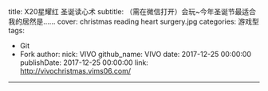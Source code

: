 title: X20星耀红 圣诞读心术
subtitle: （需在微信打开）会玩~今年圣诞节最适合我的居然是......
cover: christmas reading heart surgery.jpg
categories: 游戏型
tags:
  - Git
  - Fork
author:
  nick: VIVO
  github_name: VIVO
date: 2017-12-25 00:00:00
publishDate: 2017-12-25 00:00:00
link: http://vivochristmas.vims06.com/
---
